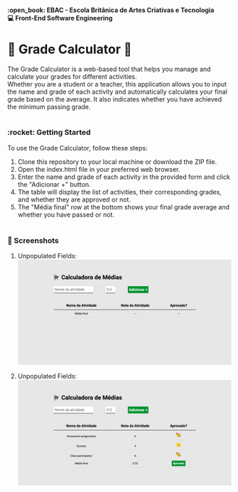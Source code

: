 <h4>:open_book: EBAC - Escola Britânica de Artes Criativas e Tecnologia<br />
    💻 Front-End Software Engineering
</h4>

<h1>🔢 Grade Calculator 🔢</h1>
<p>
The Grade Calculator is a web-based tool that helps you manage and calculate your grades for different activities.<br />
Whether you are a student or a teacher, this application allows you to input the name and grade of each activity and automatically calculates your final grade based on the average. It also indicates whether you have achieved the minimum passing grade.<br /><br />
</p>

<h3>:rocket: Getting Started</h3>
<p>
To use the Grade Calculator, follow these steps:<br />

1. Clone this repository to your local machine or download the ZIP file.<br />
2. Open the index.html file in your preferred web browser.<br />
3. Enter the name and grade of each activity in the provided form and click the "Adicionar +" button.<br />
4. The table will display the list of activities, their corresponding grades, and whether they are approved or not.<br />
5. The "Média final" row at the bottom shows your final grade average and whether you have passed or not.<br /><br />
</p>

<h3>📸 Screenshots</h3>

1. Unpopulated Fields:
![Unpopulated Fields](images/unpopulated.png)

2. Unpopulated Fields:
![Unpopulated Fields](images/populated.png)